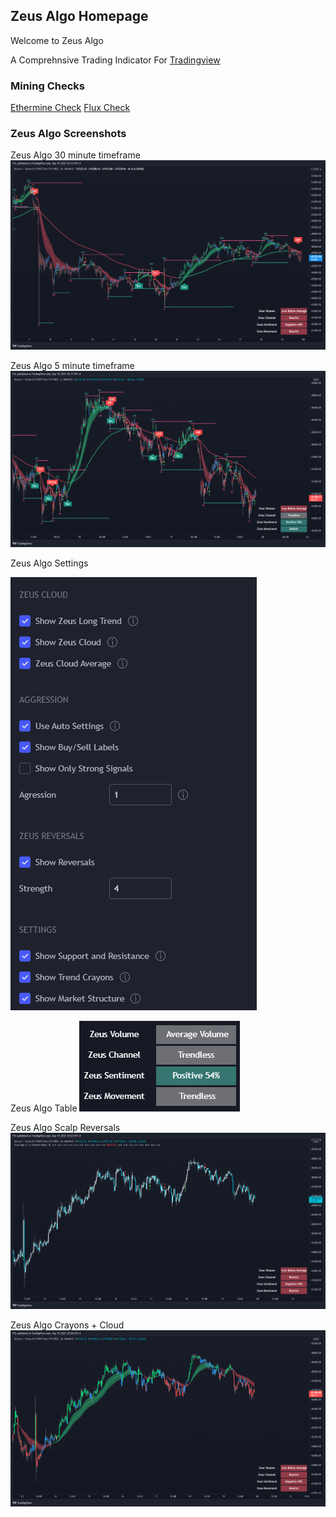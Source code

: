 ## Zeus Algo Homepage
Welcome to Zeus Algo

A Comprehnsive Trading Indicator For [Tradingview](https://www.tradingview.com/)


### **Mining Checks**
[Ethermine Check](https://ethermine.org/miners/66265ba0c9c2fb4921b2d1738541aab9b9f2f3c4/dashboard)
[Flux Check](https://flux.2miners.com/account/t1R6uwva2hD9NnX287WiMaKeMqkLxoDCwqP#rewards-tab)

### **Zeus Algo Screenshots**
Zeus Algo 30 minute timeframe
![Image](https://github.com/0xZeusAlgo/0xZeusAlgo.github.io/blob/6b65b435603788dda98745235cf5eec0910f7402/ZeusAlgo%2030min%20All%20Settigns%20On.png)

Zeus Algo 5 minute timeframe
![Image](https://github.com/0xZeusAlgo/0xZeusAlgo.github.io/blob/c757f5441ed60be3c28d565a8e0a075c2f5ceaab/ZeusAlgo5min.png)

Zeus Algo Settings


![Image](https://github.com/0xZeusAlgo/0xZeusAlgo.github.io/blob/c757f5441ed60be3c28d565a8e0a075c2f5ceaab/Setttigns.PNG)

Zeus Algo Table
![Image](https://github.com/0xZeusAlgo/0xZeusAlgo.github.io/blob/c757f5441ed60be3c28d565a8e0a075c2f5ceaab/Table.PNG)

Zeus Algo Scalp Reversals
![Image](https://github.com/0xZeusAlgo/0xZeusAlgo.github.io/blob/c757f5441ed60be3c28d565a8e0a075c2f5ceaab/ShortermReversals.png)

Zeus Algo Crayons + Cloud
![Image](https://github.com/0xZeusAlgo/0xZeusAlgo.github.io/blob/c757f5441ed60be3c28d565a8e0a075c2f5ceaab/Crayons%20and%20cloud.png)
